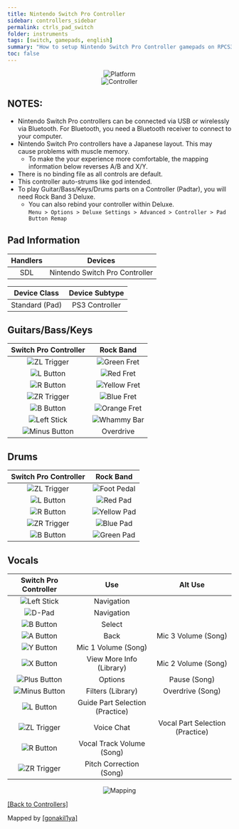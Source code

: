 ```yaml
---
title: Nintendo Switch Pro Controller
sidebar: controllers_sidebar
permalink: ctrls_pad_switch
folder: instruments
tags: [switch, gamepads, english]
summary: "How to setup Nintendo Switch Pro Controller gamepads on RPCS3."
toc: false
---
```


<div align="center"> <img src="https://rb3pc.milohax.org/images/instruments/plat/switch.png" alt="Platform" title="Platform"></div>

<div align="center"> <img src="https://rb3pc.milohax.org/images/instruments/cont/swiprocontroller.png" alt="Controller" title="Controller"></div>

## NOTES:

* Nintendo Switch Pro controllers can be connected via USB or wirelessly via Bluetooth. For Bluetooth, you need a Bluetooth receiver to connect to your computer.
* Nintendo Switch Pro controllers have a Japanese layout. This may cause problems with muscle memory.
	* To make the your experience more comfortable, the mapping information below reverses A/B and X/Y. 
* There is no binding file as all controls are default.
* This controller auto-strums like god intended.
* To play Guitar/Bass/Keys/Drums parts on a Controller (Padtar), you will need Rock Band 3 Deluxe.
	- You can also rebind your controller within Deluxe.  
	`Menu > Options > Deluxe Settings > Advanced > Controller > Pad Button Remap`

## Pad Information

| Handlers | Devices |
|:------------------:|:---------------------:|
| SDL | Nintendo Switch Pro Controller |

| Device Class | Device Subtype |
|:------------------:|:---------------------:|
| Standard (Pad) | PS3 Controller |

## Guitars/Bass/Keys

| **Switch Pro Controller** | **Rock Band** |
|:------------------:|:---------------------:|
| ![ZL Trigger](https://rb3pc.milohax.org/images/btns/ctrls/swi/zl.png "ZL Trigger") | ![Green Fret](https://rb3pc.milohax.org/images/btns/gtrs/gf.png "Green Fret") |
| ![L Button](https://rb3pc.milohax.org/images/btns/ctrls/swi/l.png "L Button") | ![Red Fret](https://rb3pc.milohax.org/images/btns/gtrs/rf.png "Red Fret") |
| ![R Button](https://rb3pc.milohax.org/images/btns/ctrls/swi/r.png "R Button") | ![Yellow Fret](https://rb3pc.milohax.org/images/btns/gtrs/yf.png "Yellow Fret") |
| ![ZR Trigger](https://rb3pc.milohax.org/images/btns/ctrls/swi/zr.png "RL Trigger") | ![Blue Fret](https://rb3pc.milohax.org/images/btns/gtrs/bf.png "Blue Fret") |
| ![B Button](https://rb3pc.milohax.org/images/btns/ctrls/swi/b.png "B Button") | ![Orange Fret](https://rb3pc.milohax.org/images/btns/gtrs/of.png "Orange Fret") |
| ![Left Stick](https://rb3pc.milohax.org/images/btns/ctrls/swi/ls.png "Left Stick") | ![Whammy Bar](https://rb3pc.milohax.org/images/btns/gtrs/wb.png "Whammy Bar") |
| ![Minus Button](https://rb3pc.milohax.org/images/btns/ctrls/swi/minus.png "Minus Button") | Overdrive |

## Drums

| **Switch Pro Controller** | **Rock Band** |
|:------------------:|:---------------------:|
| ![ZL Trigger](https://rb3pc.milohax.org/images/btns/ctrls/swi/zl.png "ZL Trigger") | ![Foot Pedal](https://rb3pc.milohax.org/images/btns/drms/rb/kp.png "Foot Pedal") |
| ![L Button](https://rb3pc.milohax.org/images/btns/ctrls/swi/l.png "L Button") | ![Red Pad](https://rb3pc.milohax.org/images/btns/drms/rb/rp.png "Red Pad") |
| ![R Button](https://rb3pc.milohax.org/images/btns/ctrls/swi/r.png "R Button") | ![Yellow Pad](https://rb3pc.milohax.org/images/btns/drms/rb/yp.png "Yellow Pad") |
| ![ZR Trigger](https://rb3pc.milohax.org/images/btns/ctrls/swi/zr.png "RL Trigger") | ![Blue Pad](https://rb3pc.milohax.org/images/btns/drms/rb/bp.png "Blue Pad") |
| ![B Button](https://rb3pc.milohax.org/images/btns/ctrls/swi/b.png "B Button") | ![Green Pad](https://rb3pc.milohax.org/images/btns/drms/rb/gp.png "Green Pad") |

## Vocals

| **Switch Pro Controller** | **Use**                         | **Alt Use**         |
|:---------------------:|:-------------------------------:|:-------------------:|
| ![Left Stick](https://rb3pc.milohax.org/images/btns/ctrls/swi/ls.png "Left Stick") | Navigation | |
| ![D-Pad](https://rb3pc.milohax.org/images/btns/ctrls/swi/dpad.png "D-Pad") | Navigation | |
| ![B Button](https://rb3pc.milohax.org/images/btns/ctrls/swi/b.png "B Button") | Select | |
| ![A Button](https://rb3pc.milohax.org/images/btns/ctrls/swi/a.png "A Button") | Back | Mic 3 Volume (Song) |
| ![Y Button](https://rb3pc.milohax.org/images/btns/ctrls/swi/y.png "Y Button") | Mic 1 Volume (Song) | |
| ![X Button](https://rb3pc.milohax.org/images/btns/ctrls/swi/x.png "X Button") | View More Info (Library) | Mic 2 Volume (Song) |
| ![Plus Button](https://rb3pc.milohax.org/images/btns/ctrls/swi/plus.png "Plus Button") | Options | Pause (Song) |
| ![Minus Button](https://rb3pc.milohax.org/images/btns/ctrls/swi/minus.png "Minus Button") | Filters (Library) | Overdrive (Song) |
| ![L Button](https://rb3pc.milohax.org/images/btns/ctrls/swi/l.png "L Button") | Guide Part Selection (Practice) | |
| ![ZL Trigger](https://rb3pc.milohax.org/images/btns/ctrls/swi/zl.png "ZL Trigger") | Voice Chat | Vocal Part Selection (Practice) |
| ![R Button](https://rb3pc.milohax.org/images/btns/ctrls/swi/r.png "R Button") | Vocal Track Volume (Song) | |
| ![ZR Trigger](https://rb3pc.milohax.org/images/btns/ctrls/swi/zr.png "RL Trigger") | Pitch Correction (Song) | |

<div align="center"> <img src="https://rb3pc.milohax.org/images/instruments/maps/padswipromapping.png" alt="Mapping" title="Mapping"></div>

[[Back to Controllers]](https://rb3pc.milohax.org/ctrls#instrument-list)

Mapped by [[gonakil1ya]](https://linktr.ee/Gonakil1ya)